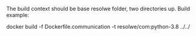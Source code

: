 The build context should be base resolwe folder, two directories up.
Build example:

docker build -f Dockerfile.communication -t resolwe/com:python-3.8 ../../